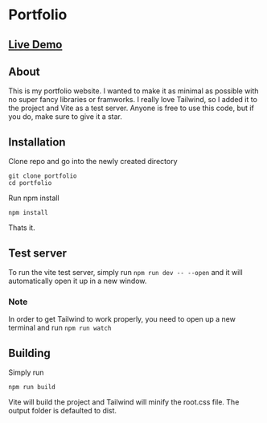 # Portfolio

## [Live Demo](https://kynhix.dev)

## About
This is my portfolio website. I wanted to make it as minimal as possible with no super fancy libraries or framworks. I really love Tailwind, so I added it to the project and Vite as a test server. Anyone is free to use this code, but if you do, make sure to give it a star.

## Installation

Clone repo and go into the newly created directory
```
git clone portfolio
cd portfolio
```
Run npm install
```
npm install
```
Thats it.

## Test server
To run the vite test server, simply run ``npm run dev -- --open`` and it will automatically open it up in a new window.

### Note 
In order to get Tailwind to work properly, you need to open up a new terminal and run ``npm run watch``

## Building

Simply run
```
npm run build
```
Vite will build the project and Tailwind will minify the root.css file. The output folder is defaulted to dist.
